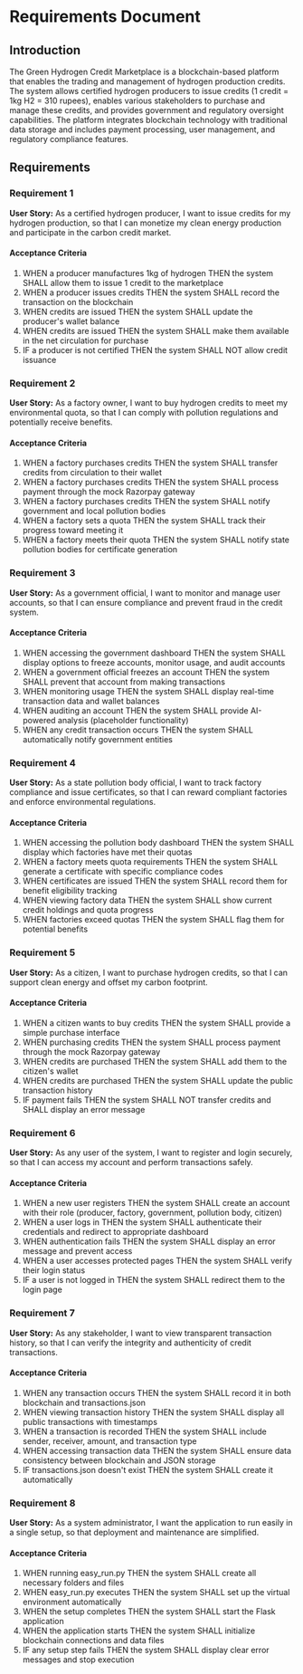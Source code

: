 # Requirements Document

## Introduction

The Green Hydrogen Credit Marketplace is a blockchain-based platform that enables the trading and management of hydrogen production credits. The system allows certified hydrogen producers to issue credits (1 credit = 1kg H2 = 310 rupees), enables various stakeholders to purchase and manage these credits, and provides government and regulatory oversight capabilities. The platform integrates blockchain technology with traditional data storage and includes payment processing, user management, and regulatory compliance features.

## Requirements

### Requirement 1

**User Story:** As a certified hydrogen producer, I want to issue credits for my hydrogen production, so that I can monetize my clean energy production and participate in the carbon credit market.

#### Acceptance Criteria

1. WHEN a producer manufactures 1kg of hydrogen THEN the system SHALL allow them to issue 1 credit to the marketplace
2. WHEN a producer issues credits THEN the system SHALL record the transaction on the blockchain
3. WHEN credits are issued THEN the system SHALL update the producer's wallet balance
4. WHEN credits are issued THEN the system SHALL make them available in the net circulation for purchase
5. IF a producer is not certified THEN the system SHALL NOT allow credit issuance

### Requirement 2

**User Story:** As a factory owner, I want to buy hydrogen credits to meet my environmental quota, so that I can comply with pollution regulations and potentially receive benefits.

#### Acceptance Criteria

1. WHEN a factory purchases credits THEN the system SHALL transfer credits from circulation to their wallet
2. WHEN a factory purchases credits THEN the system SHALL process payment through the mock Razorpay gateway
3. WHEN a factory purchases credits THEN the system SHALL notify government and local pollution bodies
4. WHEN a factory sets a quota THEN the system SHALL track their progress toward meeting it
5. WHEN a factory meets their quota THEN the system SHALL notify state pollution bodies for certificate generation

### Requirement 3

**User Story:** As a government official, I want to monitor and manage user accounts, so that I can ensure compliance and prevent fraud in the credit system.

#### Acceptance Criteria

1. WHEN accessing the government dashboard THEN the system SHALL display options to freeze accounts, monitor usage, and audit accounts
2. WHEN a government official freezes an account THEN the system SHALL prevent that account from making transactions
3. WHEN monitoring usage THEN the system SHALL display real-time transaction data and wallet balances
4. WHEN auditing an account THEN the system SHALL provide AI-powered analysis (placeholder functionality)
5. WHEN any credit transaction occurs THEN the system SHALL automatically notify government entities

### Requirement 4

**User Story:** As a state pollution body official, I want to track factory compliance and issue certificates, so that I can reward compliant factories and enforce environmental regulations.

#### Acceptance Criteria

1. WHEN accessing the pollution body dashboard THEN the system SHALL display which factories have met their quotas
2. WHEN a factory meets quota requirements THEN the system SHALL generate a certificate with specific compliance codes
3. WHEN certificates are issued THEN the system SHALL record them for benefit eligibility tracking
4. WHEN viewing factory data THEN the system SHALL show current credit holdings and quota progress
5. WHEN factories exceed quotas THEN the system SHALL flag them for potential benefits

### Requirement 5

**User Story:** As a citizen, I want to purchase hydrogen credits, so that I can support clean energy and offset my carbon footprint.

#### Acceptance Criteria

1. WHEN a citizen wants to buy credits THEN the system SHALL provide a simple purchase interface
2. WHEN purchasing credits THEN the system SHALL process payment through the mock Razorpay gateway
3. WHEN credits are purchased THEN the system SHALL add them to the citizen's wallet
4. WHEN credits are purchased THEN the system SHALL update the public transaction history
5. IF payment fails THEN the system SHALL NOT transfer credits and SHALL display an error message

### Requirement 6

**User Story:** As any user of the system, I want to register and login securely, so that I can access my account and perform transactions safely.

#### Acceptance Criteria

1. WHEN a new user registers THEN the system SHALL create an account with their role (producer, factory, government, pollution body, citizen)
2. WHEN a user logs in THEN the system SHALL authenticate their credentials and redirect to appropriate dashboard
3. WHEN authentication fails THEN the system SHALL display an error message and prevent access
4. WHEN a user accesses protected pages THEN the system SHALL verify their login status
5. IF a user is not logged in THEN the system SHALL redirect them to the login page

### Requirement 7

**User Story:** As any stakeholder, I want to view transparent transaction history, so that I can verify the integrity and authenticity of credit transactions.

#### Acceptance Criteria

1. WHEN any transaction occurs THEN the system SHALL record it in both blockchain and transactions.json
2. WHEN viewing transaction history THEN the system SHALL display all public transactions with timestamps
3. WHEN a transaction is recorded THEN the system SHALL include sender, receiver, amount, and transaction type
4. WHEN accessing transaction data THEN the system SHALL ensure data consistency between blockchain and JSON storage
5. IF transactions.json doesn't exist THEN the system SHALL create it automatically

### Requirement 8

**User Story:** As a system administrator, I want the application to run easily in a single setup, so that deployment and maintenance are simplified.

#### Acceptance Criteria

1. WHEN running easy_run.py THEN the system SHALL create all necessary folders and files
2. WHEN easy_run.py executes THEN the system SHALL set up the virtual environment automatically
3. WHEN the setup completes THEN the system SHALL start the Flask application
4. WHEN the application starts THEN the system SHALL initialize blockchain connections and data files
5. IF any setup step fails THEN the system SHALL display clear error messages and stop execution